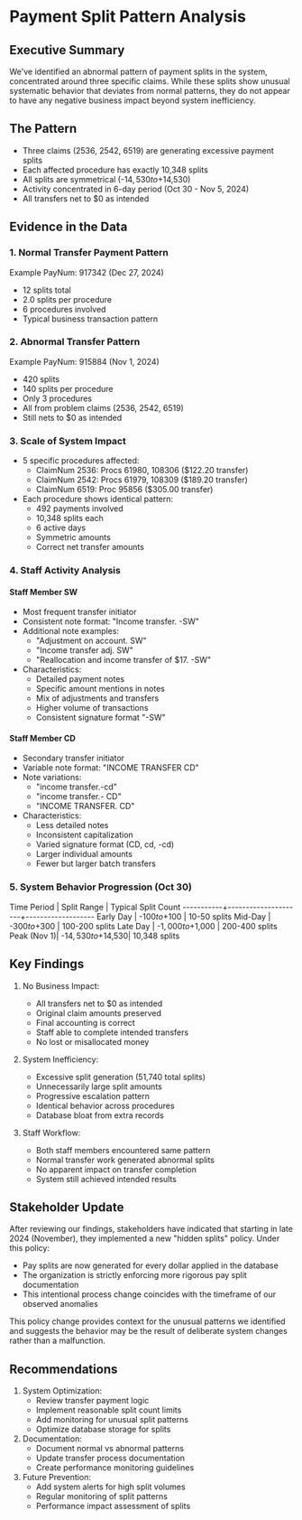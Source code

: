 # Payment Split Pattern Analysis

## Executive Summary
We've identified an abnormal pattern of payment splits in the system, concentrated around three specific claims. While these splits show unusual systematic behavior that deviates from normal patterns, they do not appear to have any negative business impact beyond system inefficiency.

## The Pattern
- Three claims (2536, 2542, 6519) are generating excessive payment splits
- Each affected procedure has exactly 10,348 splits
- All splits are symmetrical (-$14,530 to +$14,530)
- Activity concentrated in 6-day period (Oct 30 - Nov 5, 2024)
- All transfers net to $0 as intended

## Evidence in the Data

### 1. Normal Transfer Payment Pattern
Example PayNum: 917342 (Dec 27, 2024)
- 12 splits total
- 2.0 splits per procedure
- 6 procedures involved
- Typical business transaction pattern

### 2. Abnormal Transfer Pattern
Example PayNum: 915884 (Nov 1, 2024)
- 420 splits
- 140 splits per procedure
- Only 3 procedures
- All from problem claims (2536, 2542, 6519)
- Still nets to $0 as intended

### 3. Scale of System Impact
- 5 specific procedures affected:
  * ClaimNum 2536: Procs 61980, 108306 ($122.20 transfer)
  * ClaimNum 2542: Procs 61979, 108309 ($189.20 transfer)
  * ClaimNum 6519: Proc 95856 ($305.00 transfer)
- Each procedure shows identical pattern:
  * 492 payments involved
  * 10,348 splits each
  * 6 active days
  * Symmetric amounts
  * Correct net transfer amounts

### 4. Staff Activity Analysis

#### Staff Member SW
- Most frequent transfer initiator
- Consistent note format: "Income transfer. -SW"
- Additional note examples:
  * "Adjustment on account. SW"
  * "Income transfer adj. SW"
  * "Reallocation and income transfer of $17. -SW"
- Characteristics:
  * Detailed payment notes
  * Specific amount mentions in notes
  * Mix of adjustments and transfers
  * Higher volume of transactions
  * Consistent signature format "-SW"

#### Staff Member CD
- Secondary transfer initiator
- Variable note format: "INCOME TRANSFER CD"
- Note variations:
  * "income transfer.-cd"
  * "income transfer.- CD"
  * "INCOME TRANSFER. CD"
- Characteristics:
  * Less detailed notes
  * Inconsistent capitalization
  * Varied signature format (CD, cd, -cd)
  * Larger individual amounts
  * Fewer but larger batch transfers

### 5. System Behavior Progression (Oct 30)

Time Period | Split Range | Typical Split Count
-----------+---------------------+-------------------
Early Day | -$100 to +$100 | 10-50 splits
Mid-Day | -$300 to +$300 | 100-200 splits
Late Day | -$1,000 to +$1,000 | 200-400 splits
Peak (Nov 1)| -$14,530 to +$14,530| 10,348 splits

## Key Findings
1. No Business Impact:
   - All transfers net to $0 as intended
   - Original claim amounts preserved
   - Final accounting is correct
   - Staff able to complete intended transfers
   - No lost or misallocated money

2. System Inefficiency:
   - Excessive split generation (51,740 total splits)
   - Unnecessarily large split amounts
   - Progressive escalation pattern
   - Identical behavior across procedures
   - Database bloat from extra records

3. Staff Workflow:
   - Both staff members encountered same pattern
   - Normal transfer work generated abnormal splits
   - No apparent impact on transfer completion
   - System still achieved intended results

## Stakeholder Update
After reviewing our findings, stakeholders have indicated that starting in late 2024 (November), they implemented a new "hidden splits" policy. Under this policy:
- Pay splits are now generated for every dollar applied in the database
- The organization is strictly enforcing more rigorous pay split documentation
- This intentional process change coincides with the timeframe of our observed anomalies

This policy change provides context for the unusual patterns we identified and suggests the behavior may be the result of deliberate system changes rather than a malfunction.

## Recommendations
1. System Optimization:
   - Review transfer payment logic
   - Implement reasonable split count limits
   - Add monitoring for unusual split patterns
   - Optimize database storage for splits
2. Documentation:
   - Document normal vs abnormal patterns
   - Update transfer process documentation
   - Create performance monitoring guidelines
3. Future Prevention:
   - Add system alerts for high split volumes
   - Regular monitoring of split patterns
   - Performance impact assessment of splits
